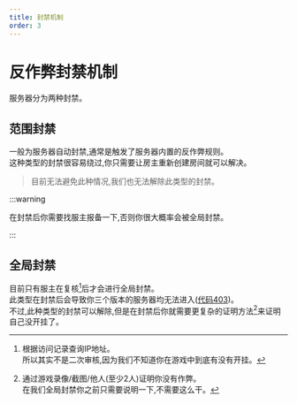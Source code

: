```yaml
---
title: 封禁机制
order: 3
---
```

# 反作弊封禁机制

服务器分为两种封禁。

## 范围封禁

一般为服务器自动封禁,通常是触发了服务器内置的反作弊规则。\
这种类型的封禁很容易绕过,你只需要让房主重新创建房间就可以解决。
> 目前无法避免此种情况,我们也无法解除此类型的封禁。

:::warning 

在封禁后你需要找服主报备一下,否则你很大概率会被全局封禁。

:::
 
## 全局封禁

目前只有服主在复核[^1]后才会进行全局封禁。\
此类型在封禁后会导致你三个版本的服务器均无法进入([代码403](FAQ#auth-code-403))。\
不过,此种类型的封禁可以解除,但是在封禁后你就需要更复杂的证明方法[^2]来证明自己没开挂了。

[^1]: 根据访问记录查询IP地址。<br>所以其实不是二次审核,因为我们不知道你在游戏中到底有没有开挂。
[^2]: 通过游戏录像/截图/他人(至少2人)证明你没有作弊。<br>在我们全局封禁你之前只需要说明一下,不需要这么干。